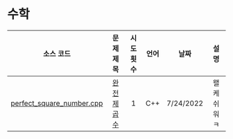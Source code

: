 # 수학
|소스 코드|문제 제목|시도 횟수|언어|날짜|설명|
|:---:|:---:|:---:|:---:|:---:|:---:|
|[perfect_square_number.cpp](./perfect_square_number.cpp)|[완전제곱수](http://boj.kr/1977)|1|C++|7/24/2022|왤케 쉬워 ㅋ|